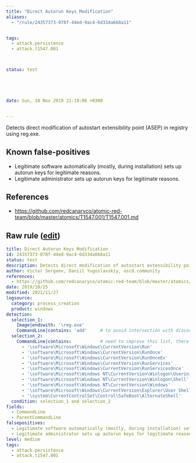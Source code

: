 ```yaml
---
title: "Direct Autorun Keys Modification"
aliases:
  - "/rule/24357373-078f-44ed-9ac4-6d334a668a11"


tags:
  - attack.persistence
  - attack.t1547.001



status: test





date: Sun, 10 Nov 2019 21:19:06 +0300


---
```


Detects direct modification of autostart extensibility point (ASEP) in registry using reg.exe.

<!--more-->


## Known false-positives

* Legitimate software automatically (mostly, during installation) sets up autorun keys for legitimate reasons.
* Legitimate administrator sets up autorun keys for legitimate reasons.



## References

* https://github.com/redcanaryco/atomic-red-team/blob/master/atomics/T1547.001/T1547.001.md


## Raw rule ([edit](https://github.com/SigmaHQ/sigma/edit/master/rules/windows/process_creation/proc_creation_win_susp_direct_asep_reg_keys_modification.yml))
```yaml
title: Direct Autorun Keys Modification
id: 24357373-078f-44ed-9ac4-6d334a668a11
status: test
description: Detects direct modification of autostart extensibility point (ASEP) in registry using reg.exe.
author: Victor Sergeev, Daniil Yugoslavskiy, oscd.community
references:
  - https://github.com/redcanaryco/atomic-red-team/blob/master/atomics/T1547.001/T1547.001.md
date: 2019/10/25
modified: 2021/11/27
logsource:
  category: process_creation
  product: windows
detection:
  selection_1:
    Image|endswith: '\reg.exe'
    CommandLine|contains: 'add'     # to avoid intersection with discovery tactic rules
  selection_2:
    CommandLine|contains:           # need to improve this list, there are plenty of ASEP reg keys
      - '\software\Microsoft\Windows\CurrentVersion\Run'
      - '\software\Microsoft\Windows\CurrentVersion\RunOnce'
      - '\software\Microsoft\Windows\CurrentVersion\RunOnceEx'
      - '\software\Microsoft\Windows\CurrentVersion\RunServices'
      - '\software\Microsoft\Windows\CurrentVersion\RunServicesOnce'
      - '\software\Microsoft\Windows NT\CurrentVersion\Winlogon\Userinit'
      - '\software\Microsoft\Windows NT\CurrentVersion\Winlogon\Shell'
      - '\software\Microsoft\Windows NT\CurrentVersion\Windows'
      - '\software\Microsoft\Windows\CurrentVersion\Explorer\User Shell Folders'
      - '\system\CurrentControlSet\Control\SafeBoot\AlternateShell'
  condition: selection_1 and selection_2
fields:
  - CommandLine
  - ParentCommandLine
falsepositives:
  - Legitimate software automatically (mostly, during installation) sets up autorun keys for legitimate reasons.
  - Legitimate administrator sets up autorun keys for legitimate reasons.
level: medium
tags:
  - attack.persistence
  - attack.t1547.001

```
